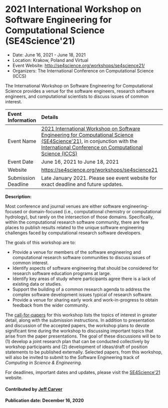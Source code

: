 
# 2021 International Workshop on Software Engineering for Computational Science (SE4Science'21)

- Date: June 16, 2021 - June 18, 2021
- Location: Krakow, Poland and Virtual
- Event Website: http://se4science.org/workshops/se4science21/
- Organizers:  The International Conference on Computational Science (ICCS)

<!-- begin deck text -->
The International Workshop on Software Engineering for Computational Science provides a venue for the software engineers, research software engineers, and computational scientists to discuss issues of common interest.
<!-- end deck text -->

Event Information | Details
:--- | :---			   
Event Name | [2021 International Workshop on Software Engineering for Computational Science (SE4Science'21)](https://se4science.org/workshops/se4science21/index.htm), in conjunction with the [International Conference on Computational Science (ICCS)](https://www.iccs-meeting.org/iccs2021/)
Event Date | June 16, 2021 to June 18, 2021
Website | https://se4science.org/workshops/se4science21
Submission Deadline | Late January 2021. Please see event website for exact deadline and future updates.

**Description:**

Most conference and journal venues are either software engineering-focused or domain-focused (i.e., computational chemistry or computational hydrology), but rarely on the intersection of those domains. Specifically, within the computational research software community, there are few places to publish results related to the unique software engineering challenges faced by computational research software developers.

The goals of this workshop are to:
- Provide a venue for members of the software engineering and computational research software communities to discuss issues of common interest.
- Identify aspects of software engineering that should be considered for research software education programs at large.
- Identify key areas of study where participants agree there is a lack of existing data or studies.
- Support the building of a common research agenda to address the complex software development issues typical of research software.
- Provide a venue for sharing early work and work-in-progress to obtain feedback from the wider community.

The [call-for-papers](https://se4science.org/workshops/se4science21/cfp.htm) for this workshop lists the topics of interest in greater detail, along with the submission instructions. In addition to presentation and discussion of the accepted papers, the workshop plans to devote significant time during the workshop to discussing important topics that arise from the paper presentations. The goal of these discussions will be to (1) develop a joint research plan that can be conducted collectively by workshop participants and (2) development of ideas/draft of position statements to be published externally. Selected papers, from this workshop, will also be invited to submit to the Software Engineering track of *Computing in Science & Engineering.*

For deadlines, important dates and updates, please visit the [SE4Science'21](http://se4science.org/workshops/se4science21/) website.


#### Contributed by [Jeff Carver](https://github.com/JeffCarver "Jeff Carver GitHub Profile")

#### Publication date: December 16, 2020

<!---
Publish: preview
RSS update: 2020-12-16
Categories: development, collaboration
Topics: software engineering, projects and organizations
--->

